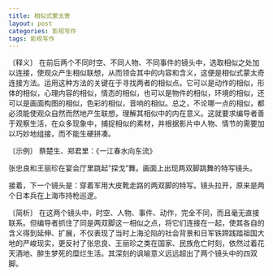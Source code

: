 ```yaml
---
title: 相似式蒙太寄
layout: post
categories: 影视写作
tags: 影视写作
---
```


〔释义〕 在前后两个不同时空、不同人物、不同事件的镜头中，选取相似之处加以连接，使观众产生相似联想，从而领会其中的内容和含义，这便是相似式蒙太奇连接方法。运用这种方法的关键在于寻找两者的相似点。它可以是动作的相似，形体的相似，心理内容的相似，情态的相似，也可以是物件的相似，环境的相似，还可以是画面构图的相似，色彩的相似，音响的相似。总之，不论哪一点的相似，都必须能使观众自然而然地产生联想，理解其相似中的内在意义。这就要求编导者善于观察生活，在众多现象中，捕捉相似的素材，并根据影片中人物、情节的需要加以巧妙地组接，而不能生硬拼凑。

〔示例〕 蔡楚生、郑君里：《一江春水向东流》

张忠良和王丽珍在宴会厅里跳起“探戈”舞。画面上出现两双脚跳舞的特写镜头。

接着，下一个镜头是：穿着军用大皮靴走路的两双脚的特写。镜头拉开，原来是两个日本兵在上海市持枪巡逻。

〔简析〕 在这两个镜头中，时空、人物、事件、动作，完全不同，而且毫无直接联系。但编导者抓住了同是两双脚这一相似之点，将它们连接在一起，使其各自的含义得到延伸、扩展，不仅表现了当时上海沦陷的社会背景和日军铁蹄践踏祖国大地的严峻现实，更反衬了张忠良、王丽珍之类在国家、民族危亡时刻，依然过着花天酒地、醉生梦死的糜烂生活。其深刻的讽喻意义远远超出了两个镜头中的四双脚。 